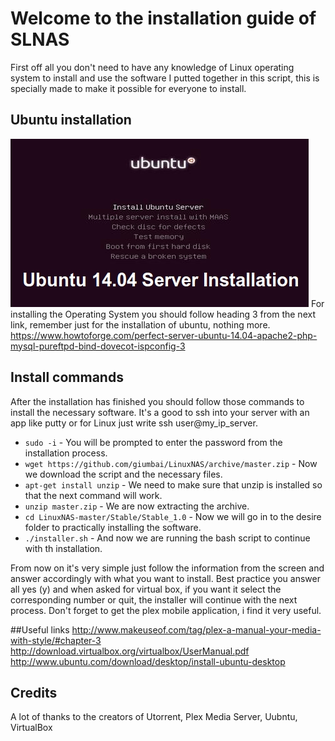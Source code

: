 # Welcome to the installation guide of SLNAS

First off all you don't need to have any knowledge of Linux operating system to install and use the software I putted together  in this script, this is specially made to make it possible for everyone to install. 

## Ubuntu installation

![Screenshot](img/ubuntu.jpeg)
For installing the Operating System you should follow heading 3 from the next link, remember just for the installation of ubuntu, nothing more.
https://www.howtoforge.com/perfect-server-ubuntu-14.04-apache2-php-mysql-pureftpd-bind-dovecot-ispconfig-3


## Install commands
After the installation has finished you should follow those commands to install the necessary software. It's a good to ssh into your server with an app like putty or for Linux just write ssh user@my_ip_server.

* `sudo -i` - You will be prompted to enter the password from the installation process.
* `wget https://github.com/giumbai/LinuxNAS/archive/master.zip` - Now we download the script and the necessary files.
* `apt-get install unzip` - We need to make sure that unzip is installed so that the next command will work.
* `unzip master.zip` - We are now extracting the archive.
* `cd LinuxNAS-master/Stable/Stable_1.0` - Now we will go in to the desire folder to practically installing the software.
* `./installer.sh` - And now we are running the bash script to continue with th installation.

From now on it's very simple just follow the information from the screen and answer accordingly with what you want to install. Best practice you answer all yes (y) and when asked for virtual box, if you want it select the corresponding number or quit, the installer will continue with the next process. Don't forget to get the plex mobile application, i find it very useful. 

##Useful links
http://www.makeuseof.com/tag/plex-a-manual-your-media-with-style/#chapter-3
http://download.virtualbox.org/virtualbox/UserManual.pdf
http://www.ubuntu.com/download/desktop/install-ubuntu-desktop


## Credits
A lot of thanks to the creators of Utorrent, Plex Media Server, Uubntu, VirtualBox
